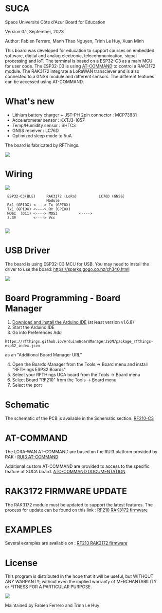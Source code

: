 # SUCA
Space Université Côte d'Azur Board for Education

Version 0.1, September, 2023

Author: Fabien Ferrero, Manh Thao Nguyen, Trinh Le Huy, Xuan Minh

This board was developed for education to support courses on embedded software, digital and analog electronic, telecommunication, signal processing and IoT.
The terminal is based on a ESP32-C3 as a main MCU for user code. The ESP32-C3 is using [AT-COMMAND](#AT-COMMAND) to control a RAK3172 module.
The RAK3172 integrate a LoRaWAN transciever and is also connected to a GNSS module and different sensors.
The different features can be accessed using AT-COMMAND. 

# What's new
- Lithium battery charger + JST-PH 2pin connector : MCP73831
- Accelerometer sensor : KXTJ3-1057
- Temp/Humidity sensor : SHTC3
- GNSS receiver : LC76D
- Optimized sleep mode to 5uA

The board is fabricated by RFThings.

<img src="https://github.com/FabienFerrero/SUCA/blob/main/Document/pic/bot.jpg">

# Wiring

<img src="https://github.com/FabienFerrero/SUCA/blob/main/Document/pic/bloc.jpg">


```
 ESP32-C3(BLE)     RAK3172 (LoRa)          LC76D (GNSS)
                   Module
 Rx1 (GPIOX) <----> Tx (GPIOX)          
 Tx1 (GPIOX) <----> Rx (GPIOX)          
 MOSI  (D11) <----> MOSI          <---->
 3.3V        <----> Vcc
 
 ```
 
 <img src="https://github.com/FabienFerrero/SUCA/blob/main/Document/pic/top.jpg">
 
 
# USB Driver
The board is using ESP32-C3 MCU for USB. You may need to install the driver to use the board:
https://sparks.gogo.co.nz/ch340.html


<img src="https://github.com/FabienFerrero/SUCA/blob/main/Document/pic/usb.jpg">



# Board Programming - Board Manager

 1. [Download and install the Arduino IDE](https://www.arduino.cc/en/Main/Software) (at least version v1.6.8)
 2. Start the Arduino IDE
 3. Go into Preferences
  Add 
 ```
https://rfthings.github.io/ArduinoBoardManagerJSON/package_rfthings-esp32_index.json
 ```
 as an "Additional Board Manager URL"
 
 4. Open the Boards Manager from the Tools -> Board menu and install "RFTHings ESP32 Boards"
 5. Select your RFTHings UCA board from the Tools -> Board menu
 6. Select Board "RF210" from the Tools -> Board menu
 7. Select the port

# Schematic

The schematic of the PCB is available in the Schematic section.
[RF210-C3](https://github.com/FabienFerrero/SUCA/blob/main/Schematic/RF210-C3.pdf)


# AT-COMMAND

The LORA-WAN AT-COMMAND are based on the RUI3 platform provided by RAK : [RUI3 AT-COMMAND](https://docs.rakwireless.com/RUI3/Serial-Operating-Modes/AT-Command-Manual/#content)

Additional custom AT-COMMAND are provided to access to the specific feature of SUCA board. [ATC-COMMAND DOCUMENTATION](https://github.com/FabienFerrero/SUCA/blob/main/ATC_command.md)


# RAK3172 FIRMWARE UPDATE

The RAK3172 module must be updated to support the latest features.
The process for update can be found on this link : [RF210 RAK3172 firmware](https://github.com/XuanMinh201/RF210/tree/main)

# EXAMPLES

Several examples are available on : [RF210 RAK3172 firmware](https://github.com/FabienFerrero/SUCA/tree/main/examples)

# License


This program is distributed in the hope that it will be useful, but WITHOUT ANY WARRANTY; without even the implied warranty of MERCHANTABILITY or FITNESS FOR A PARTICULAR PURPOSE.

<img src="https://github.com/FabienFerrero/UCA21/blob/main/Doc/Pictures/UCA_logo.png">

Maintained by Fabien Ferrero and Trinh Le Huy
